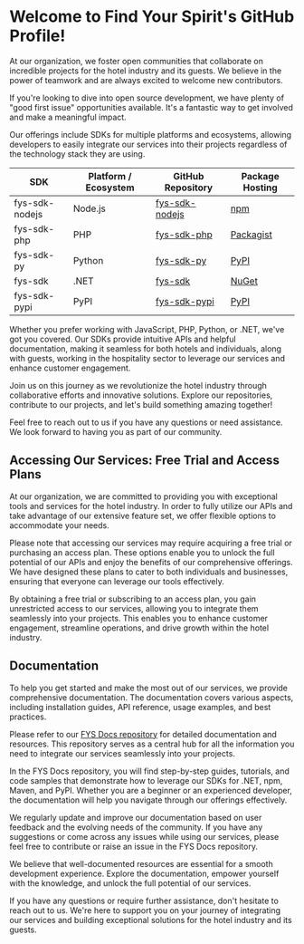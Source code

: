 # Welcome to Find Your Spirit's GitHub Profile!

At our organization, we foster open communities that collaborate on incredible projects for the hotel industry and its guests. We believe in the power of teamwork and are always excited to welcome new contributors.

If you're looking to dive into open source development, we have plenty of "good first issue" opportunities available. It's a fantastic way to get involved and make a meaningful impact.

Our offerings include SDKs for multiple platforms and ecosystems, allowing developers to easily integrate our services into their projects regardless of the technology stack they are using.

| SDK            | Platform / Ecosystem | GitHub Repository                                 | Package Hosting                        |
|----------------|----------------------|---------------------------------------------------|----------------------------------------|
| fys-sdk-nodejs | Node.js              | [fys-sdk-nodejs](https://github.com/FindYourSpirit/fys-sdk-nodejs) | [npm](https://www.npmjs.com/package/fys-sdk-nodejs)     |
| fys-sdk-php    | PHP                  | [fys-sdk-php](https://github.com/FindYourSpirit/fys-sdk-php)       | [Packagist](https://packagist.org/packages/findyourspirit/fys-sdk-php) |
| fys-sdk-py     | Python               | [fys-sdk-py](https://github.com/FindYourSpirit/fys-sdk-py)         | [PyPI](https://pypi.org/project/fys-sdk-py) |
| fys-sdk        | .NET                 | [fys-sdk](https://github.com/FindYourSpirit/fys-sdk)               | [NuGet](https://www.nuget.org/packages/fys-sdk)       |
| fys-sdk-pypi   | PyPI                 | [fys-sdk-pypi](https://github.com/FindYourSpirit/fys-sdk-pypi)     | [PyPI](https://pypi.org/project/fys-sdk-pypi) |


Whether you prefer working with JavaScript, PHP, Python, or .NET, we've got you covered. Our SDKs provide intuitive APIs and helpful documentation, making it seamless for both hotels and individuals, along with guests, working in the hospitality sector to leverage our services and enhance customer engagement.

Join us on this journey as we revolutionize the hotel industry through collaborative efforts and innovative solutions. Explore our repositories, contribute to our projects, and let's build something amazing together!

Feel free to reach out to us if you have any questions or need assistance. We look forward to having you as part of our community.

## Accessing Our Services: Free Trial and Access Plans
At our organization, we are committed to providing you with exceptional tools and services for the hotel industry. In order to fully utilize our APIs and take advantage of our extensive feature set, we offer flexible options to accommodate your needs.

Please note that accessing our services may require acquiring a free trial or purchasing an access plan. These options enable you to unlock the full potential of our APIs and enjoy the benefits of our comprehensive offerings. We have designed these plans to cater to both individuals and businesses, ensuring that everyone can leverage our tools effectively.

By obtaining a free trial or subscribing to an access plan, you gain unrestricted access to our services, allowing you to integrate them seamlessly into your projects. This enables you to enhance customer engagement, streamline operations, and drive growth within the hotel industry.

## Documentation

To help you get started and make the most out of our services, we provide comprehensive documentation. The documentation covers various aspects, including installation guides, API reference, usage examples, and best practices.

Please refer to our [FYS Docs repository](https://github.com/FindYourSpirit/fys-docs) for detailed documentation and resources. This repository serves as a central hub for all the information you need to integrate our services seamlessly into your projects.

In the FYS Docs repository, you will find step-by-step guides, tutorials, and code samples that demonstrate how to leverage our SDKs for .NET, npm, Maven, and PyPI. Whether you are a beginner or an experienced developer, the documentation will help you navigate through our offerings effectively.

We regularly update and improve our documentation based on user feedback and the evolving needs of the community. If you have any suggestions or come across any issues while using our services, please feel free to contribute or raise an issue in the FYS Docs repository.

We believe that well-documented resources are essential for a smooth development experience. Explore the documentation, empower yourself with the knowledge, and unlock the full potential of our services.

If you have any questions or require further assistance, don't hesitate to reach out to us. We're here to support you on your journey of integrating our services and building exceptional solutions for the hotel industry and its guests.
